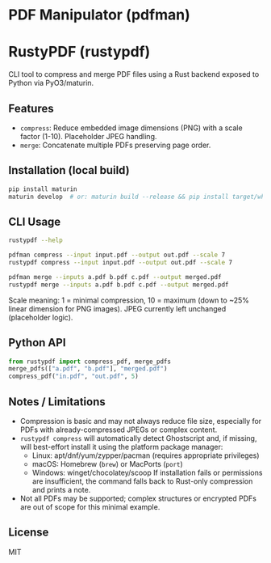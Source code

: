 # PDF Manipulator (pdfman)

# RustyPDF (rustypdf)
CLI tool to compress and merge PDF files using a Rust backend exposed to Python via PyO3/maturin.

## Features
- `compress`: Reduce embedded image dimensions (PNG) with a scale factor (1-10). Placeholder JPEG handling.
- `merge`: Concatenate multiple PDFs preserving page order.

## Installation (local build)
```bash
pip install maturin
maturin develop  # or: maturin build --release && pip install target/wheels/pdfman-*.whl
```

## CLI Usage
```bash
rustypdf --help

pdfman compress --input input.pdf --output out.pdf --scale 7
rustypdf compress --input input.pdf --output out.pdf --scale 7

pdfman merge --inputs a.pdf b.pdf c.pdf --output merged.pdf
rustypdf merge --inputs a.pdf b.pdf c.pdf --output merged.pdf
```

Scale meaning: 1 = minimal compression, 10 = maximum (down to ~25% linear dimension for PNG images). JPEG currently left unchanged (placeholder logic).

## Python API
```python
from rustypdf import compress_pdf, merge_pdfs
merge_pdfs(["a.pdf", "b.pdf"], "merged.pdf")
compress_pdf("in.pdf", "out.pdf", 5)
```


## Notes / Limitations
- Compression is basic and may not always reduce file size, especially for PDFs with already-compressed JPEGs or complex content.
- `rustypdf compress` will automatically detect Ghostscript and, if missing, will best-effort install it using the platform package manager:
	- Linux: apt/dnf/yum/zypper/pacman (requires appropriate privileges)
	- macOS: Homebrew (`brew`) or MacPorts (`port`)
	- Windows: winget/chocolatey/scoop
	If installation fails or permissions are insufficient, the command falls back to Rust-only compression and prints a note.
- Not all PDFs may be supported; complex structures or encrypted PDFs are out of scope for this minimal example.

## License
MIT
